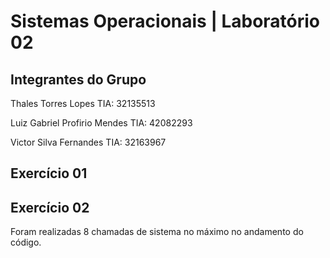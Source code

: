 # Sistemas Operacionais | Laboratório 02

## Integrantes do Grupo 
 Thales Torres Lopes                 TIA: 32135513
 
 Luiz Gabriel Profirio Mendes        TIA: 42082293
 
 Victor Silva Fernandes              TIA: 32163967
 
 ## Exercício 01
 
 ## Exercício 02
 Foram realizadas 8 chamadas de sistema no máximo no andamento do código.
